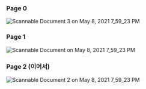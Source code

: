 

### Page 0

![Scannable Document 3 on May 8, 2021 7_59_23 PM](https://user-images.githubusercontent.com/18115360/117536871-8753b800-b038-11eb-83c2-692f545a610d.PNG)







### Page 1

![Scannable Document on May 8, 2021 7_59_23 PM](https://user-images.githubusercontent.com/18115360/117536876-8c186c00-b038-11eb-950b-cf8bef8ee8cd.jpg)





### Page 2 (이어서)

![Scannable Document 2 on May 8, 2021 7_59_23 PM](https://user-images.githubusercontent.com/18115360/117536873-89b61200-b038-11eb-8ad8-aee3b6004c98.PNG)
